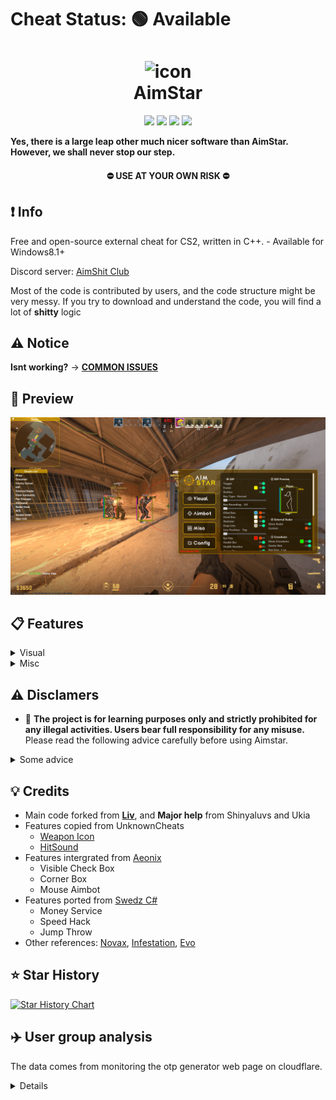 # Cheat Status: 🟢 Available
<h1 align="center">
  <img src="https://raw.githubusercontent.com/CowNowK/AimStar/master/AS_Logo.png" alt="icon" style="width: 100px; height: 100px"><br>
  AimStar
</h1>
<p align="center">
<a href="https://en.wikipedia.org/wiki/C%2B%2B"><img src="https://img.shields.io/badge/build-C++-blue?style=flat&label=Language&logo=visualstudio&logoColor=%231082c3"></a>
<a href="https://store.steampowered.com/app/730/CounterStrike_2"><img src="https://img.shields.io/badge/Game-CS2-red.svg?style=flat&logo=data:image/svg%2bxml;base64,PHN2ZyB4bWxucz0iaHR0cDovL3d3dy53My5vcmcvMjAwMC9zdmciIHZlcnNpb249IjEiIHdpZHRoPSI2MDAiIGhlaWdodD0iNjAwIj48cGF0aCBkPSJNMTI5IDExMWMtNTUgNC05MyA2Ni05MyA3OEwwIDM5OGMtMiA3MCAzNiA5MiA2OSA5MWgxYzc5IDAgODctNTcgMTMwLTEyOGgyMDFjNDMgNzEgNTAgMTI4IDEyOSAxMjhoMWMzMyAxIDcxLTIxIDY5LTkxbC0zNi0yMDljMC0xMi00MC03OC05OC03OGgtMTBjLTYzIDAtOTIgMzUtOTIgNDJIMjM2YzAtNy0yOS00Mi05Mi00MmgtMTV6IiBmaWxsPSIjZmZmIi8+PC9zdmc+"></a>
<a href="https://github.com/CowNowK/AimStar/releases"><img src="https://img.shields.io/github/v/release/CowNowK/AimStar?color=orange&logoColor=orange&label=Download&logo=DocuSign"></a>
<a href="https://discord.com/invite/VgRrxwesPz"><img src="https://img.shields.io/discord/1179009716307886080?logo=discord&logoColor=%234ec920"></a>
</p>





**Yes, there is a large leap other much nicer software than AimStar. However, we shall never stop our step.**

<h4 align="center">
  ⛔ USE AT YOUR OWN RISK ⛔
</h4>

## ❗ Info

Free and open-source external cheat for CS2, written in C++. - Available for Windows8.1+

Discord server: [AimShit Club](https://discord.com/invite/VgRrxwesPz)

Most of the code is contributed by users, and the code structure might be very messy. If you try to download and understand the code, you will find a lot of **shitty** logic

## ⚠️ Notice

**Isnt working?** -> [**__COMMON ISSUES__**](https://github.com/CowNowK/AimStar/wiki)

## 📸 Preview
![](/Image2.png)

## 📋 Features

<details>
https://github.com/CowNowK/AimStar/blob/Loader-v1.0.1/Guides/Features.md (Updating)
<summary>Visual</summary>
  
- ESP
- Glow
- Radar
- Crosshairs
- No Flash
- No Smoke
</details>

<details>
<summary>Misc</summary>

- Bhop
- Aimbot
- Triggerbot
- Jump Throw
- Hit Sound
- Bomb Timer
- Third Person
- Spectator List
</details>

## ⚠️ Disclamers
- 🚫 **The project is for learning purposes only and strictly prohibited for any illegal activities. Users bear full responsibility for any misuse.**
Please read the following advice carefully before using Aimstar.
<details> <summary>Some advice</summary>

- Aimstar is a hobby project, and it should be treated as such. The project aims to enhance the community's learning of process debugging and reverse engineering, and to demonstrate the potential of C++ programming on Windows systems. At the same time, we strongly oppose cheating in video games. If you use Aimstar to cheat, you will not only ruin the fairness and fun of the game, but also damage your own reputation and dignity.

- Cheating in video games may reflect your inner anxiety and dissatisfaction. You may feel that you are not good enough in the game, or that you are ridiculed and rejected by other players. You may hope to improve your game level and social status by cheating, or to bring yourself some happiness and sense of achievement. However, these are superficial and temporary, and cannot really solve your problem.

- Cheating will make you lose the challenge and fun of the game, as well as the respect and trust of other players. Cheating will make you fall into a false self-perception, and make you ignore your true strengths and potential. Cheating will make you miss the opportunity and process of improving yourself through hard work and learning.

- If you want to get rid of the temptation and consequences of cheating, you need to face your psychological state and motivation, and seek professional help and support. Communicating with a psychologist or counselor can help you find more healthy and effective coping strategies, and also help you build a more positive and confident self-image. You can also participate in some beneficial activities and social interactions, such as joining some game communities or clubs, making some like-minded friends, or trying some new games or interests.

- I hope you can recognize the harm and meaninglessness of cheating, and also hope you can enjoy the true fun and value of the game. I appreciate your interest and support for Aimstar, but I also hope you can abide by the rules and ethics of the game, and respect yourself and others. Thank you for your understanding and cooperation. 🙏
</details>

## 💡 Credits
- Main code forked from [**__Liv__**](https://github.com/TKazer/CS2_External), and **Major help** from Shinyaluvs and Ukia
- Features copied from UnknownCheats
  - [Weapon Icon](https://www.unknowncheats.me/forum/counter-strike-2-a/608799-weapon-icon-esp.html)
  - [HitSound](https://www.unknowncheats.me/forum/counter-strike-2-releases/607417-hitsound-external.html)
- Features intergrated from [Aeonix](https://github.com/Fr0go1/Aeonix-Cs2)
  - Visible Check Box
  - Corner Box
  - Mouse Aimbot
- Features ported from [Swedz C#](https://www.youtube.com/@SwedishTwat)
  - Money Service
  - Speed Hack
  - Jump Throw
- Other references: [Novax](https://github.com/PhillipThePaster/Novax), [Infestation](https://github.com/vsaint1/cs2-infestation), [Evo](https://github.com/dumitru1216/cs2-external-evo)

## ⭐ Star History

[![Star History Chart](https://api.star-history.com/svg?repos=CowNowK/AimStar&type=Date)](https://star-history.com/#CowNowK/AimStar&Date)

<!--
## 💲 Best Resell

这个拼多多商家已经将免费的AimStar以35元永久的价格售出了10万份

![1f76f67174ee54af569f0ea8dc64963](https://github.com/CowNowK/AimStar/assets/133740174/f032647a-b648-4b9b-986e-3288e22d3d0f)
<details><summary>圈钱大蛇实名鉴赏</summary>
  
- 司晓鹏先生

<img src="https://github.com/CowNowK/AimStar/assets/65479796/38e02274-bf54-471c-ac3e-b52450890424" alt="司晓鹏先生" style="width:315px;height:538ox;">
<img src="https://github.com/CowNowK/AimStar/assets/65479796/0b0c2907-c956-4b76-bb2e-e25e5a5782af" alt="司晓鹏先生" style="width:315px;height:538ox;">

- 张海先生

<img src="https://github.com/CowNowK/AimStar/assets/65479796/f1832d98-8381-4a1e-bd48-9323d4e0cc0b" alt="张海先生" style="width:315px;height:538ox;">
<img src="https://github.com/CowNowK/AimStar/assets/65479796/5ca6e6c3-2ad0-4f0e-ab0b-71c828188699" alt="张海先生" style="width:315px;height:538ox;">

- 张国华先生

<img src="https://github.com/CowNowK/AimStar/assets/65479796/ed31b09c-8878-4ab7-8add-0f92a180aa3e" alt="张海先生" style="width:315px;height:538ox;">
<img src="https://github.com/CowNowK/AimStar/assets/65479796/a16fc131-7db4-40cc-a51a-76dbef9ef2c3" alt="张海先生" style="width:315px;height:538ox;">

</details>
!-->

## ✈️ User group analysis
The data comes from monitoring the otp generator web page on cloudflare.
<details>

Nearly two thousand people use otp generation every day. Most of them are Internet cafe users, and many of them are new users. Combined with regional analysis, we can conclude that aimstar has hundreds of new users every day.

Users mainly come from China, Turkey, the Russian Federation, the United States and Southeast Asia, with Chinese users and Turkish users accounting for the majority.

In March to April 2024, we detected abnormal traffic in Germany, Japan, and the United States. Does this mean that aimstar has potential competitors in these countries? (imaging over 80k japs using AimStar in 12hrs xd)

![Screenshot_2024-05-03-23-59-47-257_com android chrome-edit](https://github.com/CowNowK/AimStar/assets/65479796/566fc6d9-0d1a-40ad-900b-802b60f732d0)

</details>
